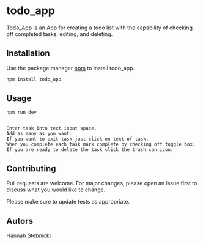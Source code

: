 # todo_app

Todo_App is an App for creating a todo list with the capability of checking off completed tasks, editing, and deleting. 

## Installation

Use the package manager [npm](https://www.npmjs.com/get-npm) to install todo_app.

```bash
npm install todo_app
```

## Usage

```
npm run dev


Enter task into text input space.
Add as many as you want.
If you want to exit task just click on text of task.
When you complete each task mark complete by checking off toggle box.
If you are ready to delete the task click the trash can icon.

```

## Contributing
Pull requests are welcome. For major changes, please open an issue first to discuss what you would like to change.

Please make sure to update tests as appropriate.

## Autors

Hannah Stebnicki
